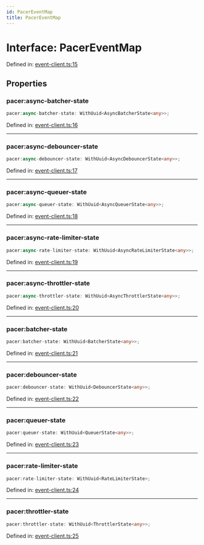 ```yaml
---
id: PacerEventMap
title: PacerEventMap
---
```


<!-- DO NOT EDIT: this page is autogenerated from the type comments -->

# Interface: PacerEventMap

Defined in: [event-client.ts:15](https://github.com/TanStack/pacer/blob/main/packages/pacer/src/event-client.ts#L15)

## Properties

### pacer:async-batcher-state

```ts
pacer:async-batcher-state: WithUuid<AsyncBatcherState<any>>;
```

Defined in: [event-client.ts:16](https://github.com/TanStack/pacer/blob/main/packages/pacer/src/event-client.ts#L16)

***

### pacer:async-debouncer-state

```ts
pacer:async-debouncer-state: WithUuid<AsyncDebouncerState<any>>;
```

Defined in: [event-client.ts:17](https://github.com/TanStack/pacer/blob/main/packages/pacer/src/event-client.ts#L17)

***

### pacer:async-queuer-state

```ts
pacer:async-queuer-state: WithUuid<AsyncQueuerState<any>>;
```

Defined in: [event-client.ts:18](https://github.com/TanStack/pacer/blob/main/packages/pacer/src/event-client.ts#L18)

***

### pacer:async-rate-limiter-state

```ts
pacer:async-rate-limiter-state: WithUuid<AsyncRateLimiterState<any>>;
```

Defined in: [event-client.ts:19](https://github.com/TanStack/pacer/blob/main/packages/pacer/src/event-client.ts#L19)

***

### pacer:async-throttler-state

```ts
pacer:async-throttler-state: WithUuid<AsyncThrottlerState<any>>;
```

Defined in: [event-client.ts:20](https://github.com/TanStack/pacer/blob/main/packages/pacer/src/event-client.ts#L20)

***

### pacer:batcher-state

```ts
pacer:batcher-state: WithUuid<BatcherState<any>>;
```

Defined in: [event-client.ts:21](https://github.com/TanStack/pacer/blob/main/packages/pacer/src/event-client.ts#L21)

***

### pacer:debouncer-state

```ts
pacer:debouncer-state: WithUuid<DebouncerState<any>>;
```

Defined in: [event-client.ts:22](https://github.com/TanStack/pacer/blob/main/packages/pacer/src/event-client.ts#L22)

***

### pacer:queuer-state

```ts
pacer:queuer-state: WithUuid<QueuerState<any>>;
```

Defined in: [event-client.ts:23](https://github.com/TanStack/pacer/blob/main/packages/pacer/src/event-client.ts#L23)

***

### pacer:rate-limiter-state

```ts
pacer:rate-limiter-state: WithUuid<RateLimiterState>;
```

Defined in: [event-client.ts:24](https://github.com/TanStack/pacer/blob/main/packages/pacer/src/event-client.ts#L24)

***

### pacer:throttler-state

```ts
pacer:throttler-state: WithUuid<ThrottlerState<any>>;
```

Defined in: [event-client.ts:25](https://github.com/TanStack/pacer/blob/main/packages/pacer/src/event-client.ts#L25)
